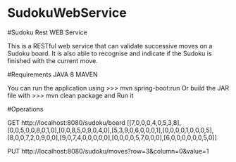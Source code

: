 # SudokuWebService

#Sudoku Rest WEB Service

This is a RESTful web service that can validate successive moves on a Sudoku board. 
It is also able to recognise and indicate if the Sudoku is finished with the current move.

#Requirements
JAVA 8
MAVEN 

You can run the application using >>> mvn spring-boot:run
Or build the JAR file with >>> mvn clean package  and Run it

#Operations

GET http://localhost:8080/sudoku/board 
[[7,0,0,0,4,0,5,3,8],[0,0,5,0,0,8,0,1,0],[0,0,8,5,0,9,0,4,0],[5,3,9,0,6,0,0,0,1],[0,0,0,0,1,0,0,0,5],[8,0,0,7,2,0,9,0,0],[9,0,7,4,0,0,0,0,0],[0,0,0,0,5,7,0,0,0],[6,0,0,0,0,0,0,5,0]]

PUT http://localhost:8080/sudoku/moves?row=3&column=0&value=1
